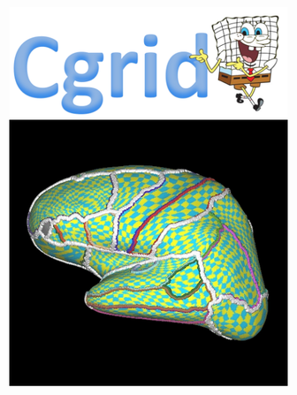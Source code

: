 ![Alt text](images/tekst_logo.png?raw=true "Optional Title")
![Alt text](images/rotating_brain.gif?raw=true "Optional Title")
